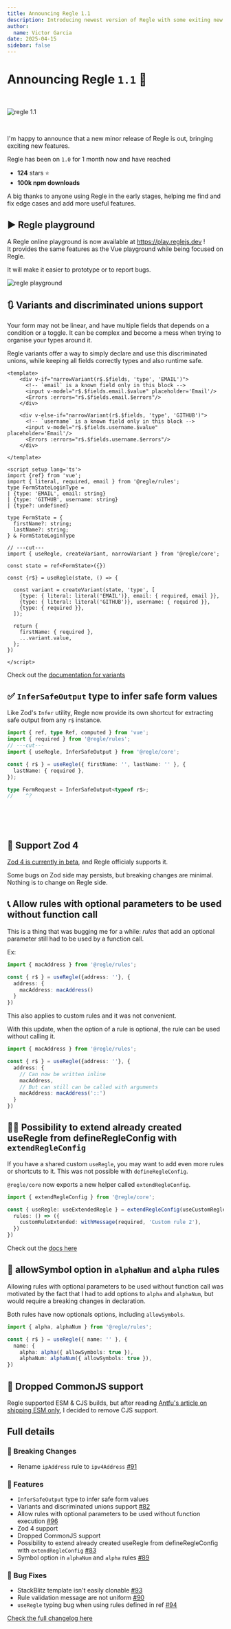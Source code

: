 ```yaml
---
title: Announcing Regle 1.1
description: Introducing newest version of Regle with some exiting new features
author:
  name: Victor Garcia
date: 2025-04-15
sidebar: false
---
```



# Announcing Regle `1.1` 🎉 

<br/>

![regle 1.1](/regle-1.1-article.png)

<br/>


I'm happy to announce that a new minor release of Regle is out, bringing exciting new features.

Regle has been on `1.0` for 1 month now and have reached
- **124** stars ⭐️
- **100k npm downloads**

A big thanks to anyone using Regle in the early stages, helping me find and fix edge cases and add more useful features.


## ▶️ Regle playground

A Regle online playground is now available at https://play.reglejs.dev !  
It provides the same features as the Vue playground while being focused on Regle.

It will make it easier to prototype or to report bugs.

![regle playground](/regle-playground.png)


## 🔃 Variants and discriminated unions support

Your form may not be linear, and have multiple fields that depends on a condition or a toggle.
It can be complex and become a mess when trying to organise your types around it.

Regle variants offer a way to simply declare and use this discriminated unions, while keeping all fields correctly types and also runtime safe.


```vue twoslash
<template>
    <div v-if="narrowVariant(r$.$fields, 'type', 'EMAIL')">
      <!-- `email` is a known field only in this block -->
      <input v-model="r$.$fields.email.$value" placeholder='Email'/>
      <Errors :errors="r$.$fields.email.$errors"/>
    </div>
    
    <div v-else-if="narrowVariant(r$.$fields, 'type', 'GITHUB')">
      <!-- `username` is a known field only in this block -->
      <input v-model="r$.$fields.username.$value" placeholder='Email'/>
      <Errors :errors="r$.$fields.username.$errors"/>
    </div>

</template>

<script setup lang='ts'>
import {ref} from 'vue';
import { literal, required, email } from '@regle/rules';
type FormStateLoginType = 
| {type: 'EMAIL', email: string} 
| {type: 'GITHUB', username: string} 
| {type?: undefined}

type FormState = {
  firstName?: string;
  lastName?: string;
} & FormStateLoginType

// ---cut---
import { useRegle, createVariant, narrowVariant } from '@regle/core';

const state = ref<FormState>({})

const {r$} = useRegle(state, () => {

  const variant = createVariant(state, 'type', [
    {type: { literal: literal('EMAIL')}, email: { required, email }},
    {type: { literal: literal('GITHUB')}, username: { required }},
    {type: { required }},
  ]);

  return {
    firstName: { required },
    ...variant.value,
  };
})

</script>
```

Check out the [documentation for variants](/advanced-usage/variants)

## ✅ `InferSafeOutput` type to infer safe form values

Like Zod's `Infer` utility, Regle now provide its own shortcut for extracting safe output from any `r$` instance.

```ts twoslash
import { ref, type Ref, computed } from 'vue';
import { required } from '@regle/rules';
// ---cut---
import { useRegle, InferSafeOutput } from '@regle/core';

const { r$ } = useRegle({ firstName: '', lastName: '' }, {
  lastName: { required },
});

type FormRequest = InferSafeOutput<typeof r$>;
//    ^?


```

<br/>
<br/>
<br/>

## 🦸 Support Zod 4 <span data-title="zod"></span> 

[Zod 4 is currently in beta](https://v4.zod.dev/v4), and Regle officialy supports it.

Some bugs on Zod side may persists, but breaking changes are minimal.  
Nothing is to change on Regle side.

## 📞 Allow rules with optional parameters to be used without function call

This is a thing that was bugging me for a while: *rules* that add an optional parameter still had to be used by a function call.

Ex: 

```ts
import { macAddress } from '@regle/rules';

const { r$ } = useRegle({address: ''}, {
  address: {
    macAddress: macAddress()
  }
})
```

This also applies to custom rules and it was not convenient.

With this update, when the option of a rule is optional, the rule can be used without calling it.

```ts
import { macAddress } from '@regle/rules';

const { r$ } = useRegle({address: ''}, {
  address: {
    // Can now be written inline
    macAddress,
    // But can still can be called with arguments
    macAddress: macAddress('::')
  }
})
```



## 👯‍♀️ Possibility to extend already created useRegle from defineRegleConfig with `extendRegleConfig`


If you have a shared custom `useRegle`, you may want to add even more rules or shortcuts to it. This was not possible with `defineRegleConfig`.

`@regle/core` now exports a new helper called `extendRegleConfig`.

```ts
import { extendRegleConfig } from '@regle/core';

const { useRegle: useExtendedRegle } = extendRegleConfig(useCustomRegle, {
  rules: () => ({
    customRuleExtended: withMessage(required, 'Custom rule 2'),
  })
})
```

Check out the [docs here](/advanced-usage/global-config#extend-global-config)


## 🔣 allowSymbol option in `alphaNum` and `alpha` rules

Allowing rules with optional parameters to be used without function call was motivated by the fact that I had to add options to `alpha` and `alphaNum`, but would require a breaking changes in declaration.

Both rules have now optionals options, including `allowSymbols`.


```ts
import { alpha, alphaNum } from '@regle/rules';

const { r$ } = useRegle({ name: '' }, {
  name: { 
    alpha: alpha({ allowSymbols: true }),
    alphaNum: alphaNum({ allowSymbols: true }),
})

```

## 👴 Dropped CommonJS support

Regle supported ESM & CJS builds, but after reading [Antfu's article on shipping ESM only](https://antfu.me/posts/move-on-to-esm-only), I decided to remove CJS support.




## Full details

### 🚨 Breaking Changes

- Rename `ipAddress` rule to `ipv4Address` [#91](https://github.com/victorgarciaesgi/regle/issues/91)

### 🚀 Features

- `InferSafeOutput` type to infer safe form values
- Variants and discriminated unions support [#82](https://github.com/victorgarciaesgi/regle/issues/86)
- Allow rules with optional parameters to be used without function execution [#96](https://github.com/victorgarciaesgi/regle/issues/96)
- Zod 4 support
- Dropped CommonJS support
- Possibility to extend already created useRegle from defineRegleConfig with `extendRegleConfig` [#83](https://github.com/victorgarciaesgi/regle/issues/83)
- Symbol option in `alphaNum` and `alpha` rules [#89](https://github.com/victorgarciaesgi/regle/issues/89)

### 🐞 Bug Fixes

- StackBlitz template isn't easily clonable [#93](https://github.com/victorgarciaesgi/regle/issues/93)
- Rule validation message are not uniform [#90](https://github.com/victorgarciaesgi/regle/issues/90)
- `useRegle` typing bug when using rules defined in ref [#94](https://github.com/victorgarciaesgi/regle/issues/94)


[Check the full changelog here](https://github.com/victorgarciaesgi/regle/releases/tag/v1.1.0)
